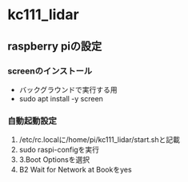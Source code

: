 # kc111_lidar
## raspberry piの設定
### screenのインストール
- バックグラウンドで実行する用
- sudo apt install -y screen
### 自動起動設定
1. /etc/rc.localに/home/pi/kc111_lidar/start.shと記載
2. sudo raspi-configを実行
3. 3.Boot Optionsを選択
4. B2 Wait for Network at Bookをyes
 
